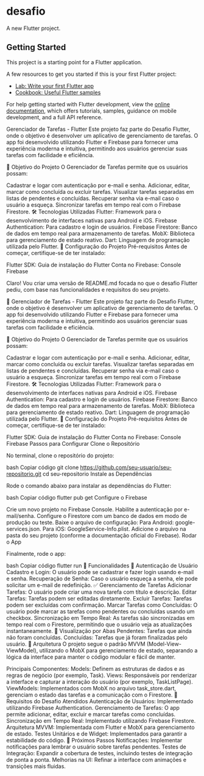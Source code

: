 # desafio

A new Flutter project.

## Getting Started

This project is a starting point for a Flutter application.

A few resources to get you started if this is your first Flutter project:

- [Lab: Write your first Flutter app](https://docs.flutter.dev/get-started/codelab)
- [Cookbook: Useful Flutter samples](https://docs.flutter.dev/cookbook)

For help getting started with Flutter development, view the
[online documentation](https://docs.flutter.dev/), which offers tutorials,
samples, guidance on mobile development, and a full API reference.

Gerenciador de Tarefas - Flutter
Este projeto faz parte do Desafio Flutter, onde o objetivo é desenvolver um aplicativo de gerenciamento de tarefas. O app foi desenvolvido utilizando Flutter e Firebase para fornecer uma experiência moderna e intuitiva, permitindo aos usuários gerenciar suas tarefas com facilidade e eficiência.

🎯 Objetivo do Projeto
O Gerenciador de Tarefas permite que os usuários possam:

Cadastrar e logar com autenticação por e-mail e senha.
Adicionar, editar, marcar como concluída ou excluir tarefas.
Visualizar tarefas separadas em listas de pendentes e concluídas.
Recuperar senha via e-mail caso o usuário a esqueça.
Sincronizar tarefas em tempo real com o Firebase Firestore.
🛠 Tecnologias Utilizadas
Flutter: Framework para o desenvolvimento de interfaces nativas para Android e iOS.
Firebase Authentication: Para cadastro e login de usuários.
Firebase Firestore: Banco de dados em tempo real para armazenamento de tarefas.
MobX: Biblioteca para gerenciamento de estado reativo.
Dart: Linguagem de programação utilizada pelo Flutter.
🔧 Configuração do Projeto
Pré-requisitos
Antes de começar, certifique-se de ter instalado:

Flutter SDK: Guia de instalação do Flutter
Conta no Firebase: Console Firebase

Claro! Vou criar uma versão de README.md focada no que o desafio Flutter pediu, com base nas funcionalidades e requisitos do seu projeto.

📝 Gerenciador de Tarefas - Flutter
Este projeto faz parte do Desafio Flutter, onde o objetivo é desenvolver um aplicativo de gerenciamento de tarefas. O app foi desenvolvido utilizando Flutter e Firebase para fornecer uma experiência moderna e intuitiva, permitindo aos usuários gerenciar suas tarefas com facilidade e eficiência.

🎯 Objetivo do Projeto
O Gerenciador de Tarefas permite que os usuários possam:

Cadastrar e logar com autenticação por e-mail e senha.
Adicionar, editar, marcar como concluída ou excluir tarefas.
Visualizar tarefas separadas em listas de pendentes e concluídas.
Recuperar senha via e-mail caso o usuário a esqueça.
Sincronizar tarefas em tempo real com o Firebase Firestore.
🛠 Tecnologias Utilizadas
Flutter: Framework para o desenvolvimento de interfaces nativas para Android e iOS.
Firebase Authentication: Para cadastro e login de usuários.
Firebase Firestore: Banco de dados em tempo real para armazenamento de tarefas.
MobX: Biblioteca para gerenciamento de estado reativo.
Dart: Linguagem de programação utilizada pelo Flutter.
🔧 Configuração do Projeto
Pré-requisitos
Antes de começar, certifique-se de ter instalado:

Flutter SDK: Guia de instalação do Flutter
Conta no Firebase: Console Firebase
Passos para Configurar
Clone o Repositório

No terminal, clone o repositório do projeto:

bash
Copiar código
git clone https://github.com/seu-usuario/seu-repositorio.git
cd seu-repositorio
Instale as Dependências

Rode o comando abaixo para instalar as dependências do Flutter:

bash
Copiar código
flutter pub get
Configure o Firebase

Crie um novo projeto no Firebase Console.
Habilite a autenticação por e-mail/senha.
Configure o Firestore com um banco de dados em modo de produção ou teste.
Baixe o arquivo de configuração:
Para Android: google-services.json.
Para iOS: GoogleService-Info.plist.
Adicione o arquivo na pasta do seu projeto (conforme a documentação oficial do Firebase).
Rodar o App

Finalmente, rode o app:

bash
Copiar código
flutter run
📱 Funcionalidades
🔐 Autenticação de Usuário
Cadastro e Login: O usuário pode se cadastrar e fazer login usando e-mail e senha.
Recuperação de Senha: Caso o usuário esqueça a senha, ele pode solicitar um e-mail de redefinição.
✅ Gerenciamento de Tarefas
Adicionar Tarefas: O usuário pode criar uma nova tarefa com título e descrição.
Editar Tarefas: Tarefas podem ser editadas diretamente.
Excluir Tarefas: Tarefas podem ser excluídas com confirmação.
Marcar Tarefas como Concluídas: O usuário pode marcar as tarefas como pendentes ou concluídas usando um checkbox.
Sincronização em Tempo Real: As tarefas são sincronizadas em tempo real com o Firestore, permitindo que o usuário veja as atualizações instantaneamente.
📅 Visualização por Abas
Pendentes: Tarefas que ainda não foram concluídas.
Concluídas: Tarefas que já foram finalizadas pelo usuário.
🔧 Arquitetura
O projeto segue o padrão MVVM (Model-View-ViewModel), utilizando o MobX para gerenciamento de estado, separando a lógica da interface para manter o código modular e fácil de manter.

Principais Componentes:
Models: Definem as estruturas de dados e as regras de negócio (por exemplo, Task).
Views: Responsáveis por renderizar a interface e capturar a interação do usuário (por exemplo, TaskListPage).
ViewModels: Implementados com MobX no arquivo task_store.dart, gerenciam o estado das tarefas e a comunicação com o Firestore.
🎯 Requisitos do Desafio Atendidos
Autenticação de Usuários: Implementado utilizando Firebase Authentication.
Gerenciamento de Tarefas: O app permite adicionar, editar, excluir e marcar tarefas como concluídas.
Sincronização em Tempo Real: Implementado utilizando Firebase Firestore.
Arquitetura MVVM: Implementada com Flutter e MobX para gerenciamento de estado.
Testes Unitários e de Widget: Implementados para garantir a estabilidade do código.
🚀 Próximos Passos
Notificações: Implementar notificações para lembrar o usuário sobre tarefas pendentes.
Testes de Integração: Expandir a cobertura de testes, incluindo testes de integração de ponta a ponta.
Melhorias na UI: Refinar a interface com animações e transições mais fluidas.

